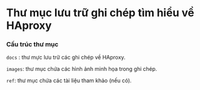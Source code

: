 # Thư mục lưu trữ ghi chép tìm hiểu về HAproxy

### Cấu trúc thư mục

`docs` : thư mực lưu trữ các ghi chép về HAproxy.

`images`: thư mục chứa các hình ảnh minh họa trong ghi chép.

`ref`: thư mục chứa các tài liệu tham khảo (nếu có).